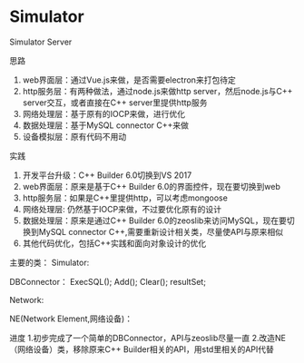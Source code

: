 # Simulator
Simulator Server

思路
1. web界面层：通过Vue.js来做，是否需要electron来打包待定
2. http服务层：有两种做法，通过node.js来做http server，然后node.js与C++ server交互，或者直接在C++ server里提供http服务
3. 网络处理层：基于原有的IOCP来做，进行优化
4. 数据处理层：基于MySQL connector C++来做
5. 设备模拟层：原有代码不用动

实践
1. 开发平台升级：C++ Builder 6.0切换到VS 2017
2. web界面层：原来是基于C++ Builder 6.0的界面控件，现在要切换到web
3. http服务层：如果是C++里提供http，可以考虑mongoose
4. 网络处理层: 仍然基于IOCP来做，不过要优化原有的设计
5. 数据处理层：原来是通过C++ Builder 6.0的zeoslib来访问MySQL，现在要切换到MySQL connector C++,需要重新设计相关类，尽量使API与原来相似
6. 其他代码优化，包括C++实践和面向对象设计的优化

主要的类：
Simulator:

DBConnector：
ExecSQL();
Add();
Clear();
resultSet;

Network:

NE(Network Element,网络设备)：

进度
1.初步完成了一个简单的DBConnector，API与zeoslib尽量一直
2.改造NE（网络设备）类，移除原来C++ Builder相关的API，用std里相关的API代替

